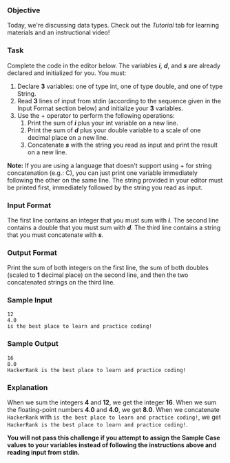 ### Objective
Today, we're discussing data types. Check out the _Tutorial_ tab for learning materials and an instructional video!

### Task
Complete the code in the editor below. The variables ***i***, ***d***, and ***s*** are already declared and initialized for you. You must:

1. Declare **3** variables: one of type int, one of type double, and one of type String.
2. Read **3** lines of input from stdin (according to the sequence given in the Input Format section below) and initialize your **3** variables.
3. Use the + operator to perform the following operations:
    1. Print the sum of ***i*** plus your int variable on a new line.
    2. Print the sum of ***d*** plus your double variable to a scale of one decimal place on a new line.
    3. Concatenate ***s*** with the string you read as input and print the result on a new line.

**Note:** If you are using a language that doesn't support using + for string concatenation (e.g.: C), you can just print one variable immediately following the other on the same line. The string provided in your editor must be printed first, immediately followed by the string you read as input.

### Input Format

The first line contains an integer that you must sum with ***i***.
The second line contains a double that you must sum with ***d***.
The third line contains a string that you must concatenate with ***s***.

### Output Format

Print the sum of both integers on the first line, the sum of both doubles (scaled to **1** decimal place) on the second line, and then the two concatenated strings on the third line.

### Sample Input

`12`\
`4.0`\
`is the best place to learn and practice coding!`

### Sample Output

`16`\
`8.0`\
`HackerRank is the best place to learn and practice coding!`

### Explanation

When we sum the integers **4** and **12**, we get the integer **16**.
When we sum the floating-point numbers **4.0** and **4.0**, we get **8.0**.
When we concatenate `HackerRank` with `is the best place to learn and practice coding!`, we get `HackerRank is the best place to learn and practice coding!`.

**You will not pass this challenge if you attempt to assign the Sample Case values to your variables instead of following the instructions above and reading input from stdin.**